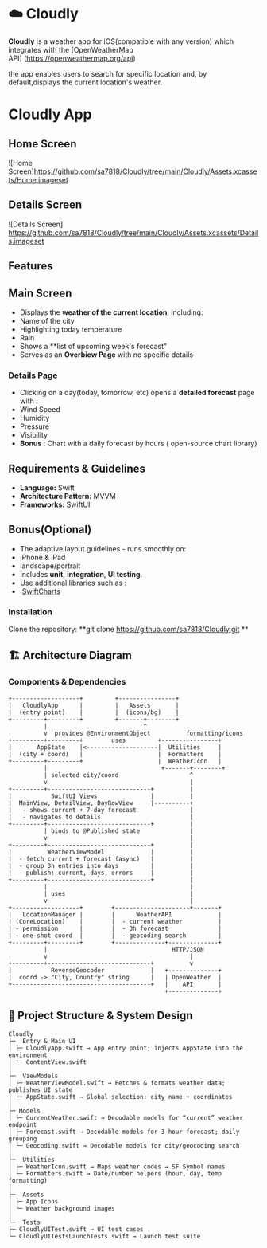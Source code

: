  # ☁️ Cloudly 
 **Cloudly** is a weather app for iOS(compatible with any version) which integrates with the  [OpenWeatherMap API] (https://openweathermap.org/api)


the app enables users to search for specific location and, by default,displays the current location's weather.

# Cloudly App

## Home Screen
![Home Screen]https://github.com/sa7818/Cloudly/tree/main/Cloudly/Assets.xcassets/Home.imageset

## Details Screen
![Details Screen] https://github.com/sa7818/Cloudly/tree/main/Cloudly/Assets.xcassets/Details.imageset


## Features
## Main Screen
- Displays the **weather of the current location**, including:
 - Name of the city
 - Highlighting today temperature
 - Rain
 - Shows a **list of upcoming week's forecast"
 - Serves as an **Overbiew Page** with no specific details

### Details Page
- Clicking on a day(today, tomorrow, etc) opens a **detailed forecast** page with : 
 - Wind Speed
 - Humidity
 - Pressure 
 - Visibility
 - **Bonus** : Chart with a daily forecast by hours ( open-source chart library)

## Requirements & Guidelines
- **Language:** Swift
- **Architecture Pattern:** MVVM
- **Frameworks:** SwiftUI
     
## Bonus(Optional)
- The adaptive layout guidelines - runs smoothly on:
- iPhone & iPad
- landscape/portrait
- Includes **unit**, **integration**, **UI testing**.
- Use additional libraries such as : 
-  [SwiftCharts](https://github.com/i-schuetz/SwiftCharts)


### Installation
 Clone the repository:
  **git clone https://github.com/sa7818/Cloudly.git **
  
  
  
  
  
## 🏗️ Architecture Diagram

### Components & Dependencies
```text
+-------------------+         +----------------+
|   CloudlyApp      |         |   Assets       |
|  (entry point)    |         |  (icons/bg)    |
+---------+---------+         +-------+--------+
          |                           ^
          v  provides @EnvironmentObject          formatting/icons
+---------+---------+        uses         +-------+--------+
|       AppState    |<--------------------|  Utilities     |
|  (city + coord)   |                     |  Formatters    |
+---------+---------+                     |  WeatherIcon   |
          |                                +-------+--------+
          | selected city/coord                    ^
          v                                        |
+---------+-----------------------------+          |
|           SwiftUI Views               |          |
|  MainView, DetailView, DayRowView     |----------+
|   - shows current + 7-day forecast               |
|   - navigates to details                         |
+---------+-----------------------------+          |
          | binds to @Published state              |
          v                                        |
+---------+-----------------------------+          |
|          WeatherViewModel             |          |
|  - fetch current + forecast (async)   |          |
|  - group 3h entries into days         |          |
|  - publish: current, days, errors     |          |
+---------+-----------------------------+          |
          |                                        |
          | uses                                   |
          v                                        |
+-------------------+        +---------------------+-------+
|   LocationManager |        |      WeatherAPI             |
| (CoreLocation)    |        |  - current weather          |
| - permission      |        |  - 3h forecast              |
| - one-shot coord  |        |  - geocoding search         |
+---------+---------+        +--------------+--------------+
          |                                   HTTP/JSON
          v                                        |
+---------+-----------------------------+          v
|           ReverseGeocoder             |   +--------------+
|  coord -> "City, Country" string      |   | OpenWeather  |
+---------------------------------------+   |    API       |
                                            +--------------+

```


## 🧭 Project Structure & System Design
```plaintext
Cloudly
├─  Entry & Main UI
│ ├─ CloudlyApp.swift → App entry point; injects AppState into the environment
│ └─ ContentView.swift 
│
├─  ViewModels
│ ├─ WeatherViewModel.swift → Fetches & formats weather data; publishes UI state
│ └─ AppState.swift → Global selection: city name + coordinates
│
├─ Models
│ ├─ CurrentWeather.swift → Decodable models for “current” weather endpoint
│ ├─ Forecast.swift → Decodable models for 3-hour forecast; daily grouping
│ └─ Geocoding.swift → Decodable models for city/geocoding search
│
├─  Utilities
│ ├─ WeatherIcon.swift → Maps weather codes → SF Symbol names
│ └─ Formatters.swift → Date/number helpers (hour, day, temp formatting)
│
├─  Assets
│ ├─ App Icons 
│ └─ Weather background images 
│
└─  Tests
├─ CloudlyUITest.swift → UI test cases
└─ CloudlyUITestsLaunchTests.swift → Launch test suite

```

